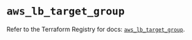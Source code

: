 # `aws_lb_target_group`

Refer to the Terraform Registry for docs: [`aws_lb_target_group`](https://registry.terraform.io/providers/hashicorp/aws/6.14.0/docs/resources/lb_target_group).
